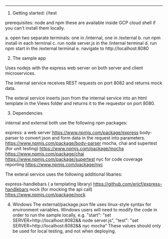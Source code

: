 ---------
1. Getting started:  //test

prerequisites: node and npm
    these are available inside GCP cloud shell if you can't install them locally.

a. open two separate terminals: one in /internal, one in /external
b. run npm install in each terminal
c. run node server.js in the /internal terminal
d. run npm start in the /external terminal
e. navigate to http://localhost:8080

2. The sample app

Uses nodejs with the express web server on both server and client microservices.

The internal service receives REST requests on port 8082 and returns mock data.

The exteral service inserts json from the internal service into an html template in the Views folder
and returns it to the requestor on port 8080.

3. Dependencies

internal and external both use the following npm packages:

express: a web server
    https://www.npmjs.com/package/express
body-parser to convert json and form data in the request into parameters.
    https://www.npmjs.com/package/body-parser
mocha, chai and supertest (for unit testing)
    https://www.npmjs.com/package/mocha
    https://www.npmjs.com/package/chai
    https://www.npmjs.com/package/supertest
nyc for code coverage reporting
    https://www.npmjs.com/package/nyc


The exteral service uses the following additional libaries:

express-handlebars ( a templating library)
    https://github.com/ericf/express-handlebars
nock (for mocking the api call)
    https://www.npmjs.com/package/nock


4. Windows 
The external/package.json file uses linux-style syntax for environment variables.
Windows users will need to modify the code in order to run the sample locally, e.g.
    "start": "set SERVER=http://localhost:8082&& node server.js",
    "test": "set SERVER=http://localhost:8082&& nyc mocha"
These values should only be used for local testing, and not when deploying.